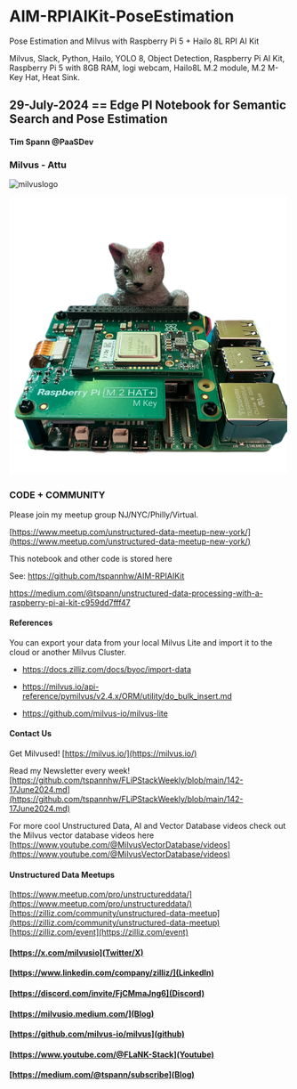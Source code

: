 # AIM-RPIAIKit-PoseEstimation
Pose Estimation and Milvus with Raspberry Pi 5 + Hailo 8L RPI AI Kit


Milvus, Slack, Python, Hailo, YOLO 8, Object Detection, Raspberry Pi AI Kit, Raspberry Pi 5 with 8GB RAM, logi webcam,
Hailo8L M.2 module, M.2 M-Key Hat, Heat Sink.


## 29-July-2024 == Edge PI Notebook for Semantic Search and Pose Estimation

#### Tim Spann @PaaSDev

### Milvus - Attu

![milvuslogo](https://milvus.io/images/milvus_logo.svg)

![image](https://github.com/tspannhw/AIM-RPIAIKit/blob/main/2024-06-17_11-33-43_721_pixian_ai.png?raw=true)

### CODE + COMMUNITY

Please join my meetup group NJ/NYC/Philly/Virtual. 

[https://www.meetup.com/unstructured-data-meetup-new-york/](https://www.meetup.com/unstructured-data-meetup-new-york/)

This notebook and other code is stored here


See:
https://github.com/tspannhw/AIM-RPIAIKit

https://medium.com/@tspann/unstructured-data-processing-with-a-raspberry-pi-ai-kit-c959dd7fff47


#### References

You can export your data from your local Milvus Lite and import it to the cloud or another Milvus Cluster.

* https://docs.zilliz.com/docs/byoc/import-data

* https://milvus.io/api-reference/pymilvus/v2.4.x/ORM/utility/do_bulk_insert.md

* https://github.com/milvus-io/milvus-lite

  
#### Contact Us

Get Milvused!  [https://milvus.io/](https://milvus.io/)

Read my Newsletter every week! [https://github.com/tspannhw/FLiPStackWeekly/blob/main/142-17June2024.md](https://github.com/tspannhw/FLiPStackWeekly/blob/main/142-17June2024.md)

For more cool Unstructured Data, AI and Vector Database videos check out the Milvus vector database videos here
[https://www.youtube.com/@MilvusVectorDatabase/videos](https://www.youtube.com/@MilvusVectorDatabase/videos)

#### Unstructured Data Meetups 

[https://www.meetup.com/pro/unstructureddata/](https://www.meetup.com/pro/unstructureddata/)
[https://zilliz.com/community/unstructured-data-meetup](https://zilliz.com/community/unstructured-data-meetup)
[https://zilliz.com/event](https://zilliz.com/event)

#### [https://x.com/milvusio](Twitter/X)  

#### [https://www.linkedin.com/company/zilliz/](LinkedIn)

#### [https://discord.com/invite/FjCMmaJng6](Discord)

#### [https://milvusio.medium.com/](Blog)

#### [https://github.com/milvus-io/milvus](github)

#### [https://www.youtube.com/@FLaNK-Stack](Youtube)

#### [https://medium.com/@tspann/subscribe](Blog)



